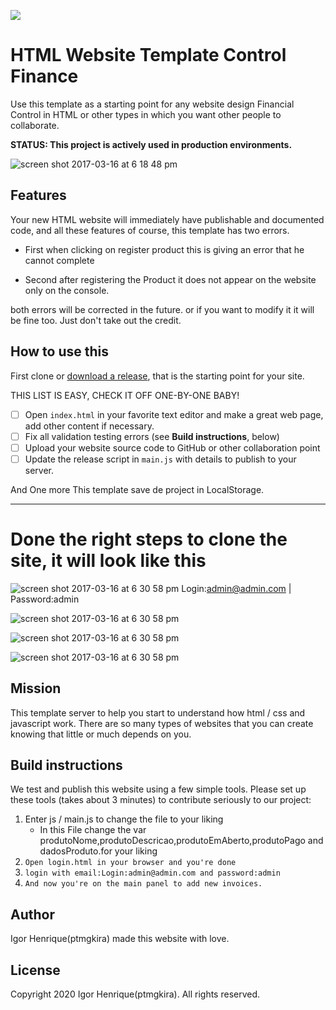![](https://cdn.discordapp.com/attachments/793591386586742814/796116278188310639/Untitled-1.png)

# HTML Website Template Control Finance
Use this template as a starting point for any website design Financial Control in HTML or other types in which you want other people to collaborate.


**STATUS: This project is actively used in production environments.**

![screen shot 2017-03-16 at 6 18 48 pm](https://cdn.discordapp.com/attachments/793591386586742814/796105969628217384/unknown.png)

## Features

Your new HTML website will immediately have publishable and documented code, and all these features of course, this template has two errors.

- First when clicking on register product this is giving an error that he cannot complete

- Second after registering the Product it does not appear on the website only on the console.

both errors will be corrected in the future.
or if you want to modify it it will be fine too. Just don't take out the credit.
 

## How to use this

First clone or [download a release](https://github.com/ptmgkira/ControleFinanceiro.git), that is the starting point for your site.

THIS LIST IS EASY, CHECK IT OFF ONE-BY-ONE BABY!

 - [ ] Open `index.html` in your favorite text editor and make a great web page, add other content if necessary.
 - [ ] Fix all validation testing errors (see **Build instructions**, below)
 - [ ] Upload your website source code to GitHub or other collaboration point
 - [ ] Update the release script in `main.js` with details to publish to your server.

  And One more This template save de project in LocalStorage.

---

# Done the right steps to clone the site, it will look like this



![screen shot 2017-03-16 at 6 30 58 pm](https://cdn.discordapp.com/attachments/793591386586742814/796098355964280832/unknown.png)
Login:admin@admin.com | Password:admin

![screen shot 2017-03-16 at 6 30 58 pm](https://cdn.discordapp.com/attachments/793591386586742814/796099987364642826/unknown.png)

![screen shot 2017-03-16 at 6 30 58 pm](https://cdn.discordapp.com/attachments/793591386586742814/796100115697238026/unknown.png)

![screen shot 2017-03-16 at 6 30 58 pm](https://cdn.discordapp.com/attachments/793591386586742814/796100370031968326/unknown.png)

## Mission

This template server to help you start to understand how html / css and javascript work. There are so many types of websites that you can create knowing that little or much depends on you.

## Build instructions

We test and publish this website using a few simple tools. Please set up these tools (takes about 3 minutes) to contribute seriously to our project:

1. Enter js / main.js to change the file to your liking
   * In this File change the var produtoNome,produtoDescricao,produtoEmAberto,produtoPago and dadosProduto.for your liking
2. `Open login.html in your browser and you're done`
2. `login with email:Login:admin@admin.com and password:admin`
3. `And now you're on the main panel to add new invoices.`

## Author

Igor Henrique(ptmgkira)  made this website with love.

## License

Copyright 2020 Igor Henrique(ptmgkira). All rights reserved.
